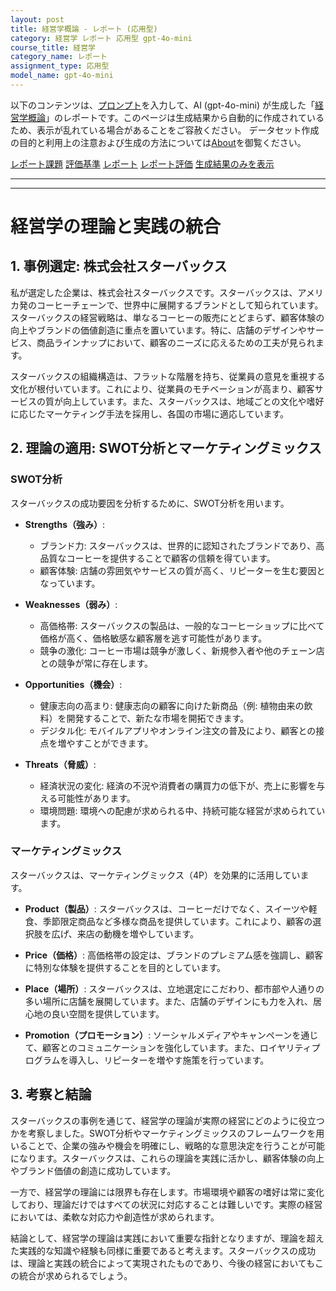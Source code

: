 ```yaml
---
layout: post
title: 経営学概論 - レポート (応用型)
category: 経営学 レポート 応用型 gpt-4o-mini
course_title: 経営学
category_name: レポート
assignment_type: 応用型
model_name: gpt-4o-mini
---
```


以下のコンテンツは、[プロンプト](http://127.0.0.1:8000/generated/経営学/gpt-4o-mini/prompt_レポート-応用型.md)を入力して、AI (gpt-4o-mini) が生成した「[経営学概論](/contents/経営学/)」のレポートです。このページは生成結果から自動的に作成されているため、表示が乱れている場合があることをご容赦ください。
データセット作成の目的と利用上の注意および生成の方法については[About](/About)を御覧ください。

[レポート課題](../レポート課題-応用型)
[評価基準](../評価基準-応用型)
[レポート](../レポート-応用型)
[レポート評価](../レポート評価-応用型)
[生成結果のみを表示](http://127.0.0.1:8000/generated/経営学/gpt-4o-mini/レポート-応用型.md)
  

***
***
  
# 経営学の理論と実践の統合

## 1. 事例選定: 株式会社スターバックス

私が選定した企業は、株式会社スターバックスです。スターバックスは、アメリカ発のコーヒーチェーンで、世界中に展開するブランドとして知られています。スターバックスの経営戦略は、単なるコーヒーの販売にとどまらず、顧客体験の向上やブランドの価値創造に重点を置いています。特に、店舗のデザインやサービス、商品ラインナップにおいて、顧客のニーズに応えるための工夫が見られます。

スターバックスの組織構造は、フラットな階層を持ち、従業員の意見を重視する文化が根付いています。これにより、従業員のモチベーションが高まり、顧客サービスの質が向上しています。また、スターバックスは、地域ごとの文化や嗜好に応じたマーケティング手法を採用し、各国の市場に適応しています。

## 2. 理論の適用: SWOT分析とマーケティングミックス

### SWOT分析

スターバックスの成功要因を分析するために、SWOT分析を用います。

- **Strengths（強み）**:
  - ブランド力: スターバックスは、世界的に認知されたブランドであり、高品質なコーヒーを提供することで顧客の信頼を得ています。
  - 顧客体験: 店舗の雰囲気やサービスの質が高く、リピーターを生む要因となっています。

- **Weaknesses（弱み）**:
  - 高価格帯: スターバックスの製品は、一般的なコーヒーショップに比べて価格が高く、価格敏感な顧客層を逃す可能性があります。
  - 競争の激化: コーヒー市場は競争が激しく、新規参入者や他のチェーン店との競争が常に存在します。

- **Opportunities（機会）**:
  - 健康志向の高まり: 健康志向の顧客に向けた新商品（例: 植物由来の飲料）を開発することで、新たな市場を開拓できます。
  - デジタル化: モバイルアプリやオンライン注文の普及により、顧客との接点を増やすことができます。

- **Threats（脅威）**:
  - 経済状況の変化: 経済の不況や消費者の購買力の低下が、売上に影響を与える可能性があります。
  - 環境問題: 環境への配慮が求められる中、持続可能な経営が求められています。

### マーケティングミックス

スターバックスは、マーケティングミックス（4P）を効果的に活用しています。

- **Product（製品）**: スターバックスは、コーヒーだけでなく、スイーツや軽食、季節限定商品など多様な商品を提供しています。これにより、顧客の選択肢を広げ、来店の動機を増やしています。

- **Price（価格）**: 高価格帯の設定は、ブランドのプレミアム感を強調し、顧客に特別な体験を提供することを目的としています。

- **Place（場所）**: スターバックスは、立地選定にこだわり、都市部や人通りの多い場所に店舗を展開しています。また、店舗のデザインにも力を入れ、居心地の良い空間を提供しています。

- **Promotion（プロモーション）**: ソーシャルメディアやキャンペーンを通じて、顧客とのコミュニケーションを強化しています。また、ロイヤリティプログラムを導入し、リピーターを増やす施策を行っています。

## 3. 考察と結論

スターバックスの事例を通じて、経営学の理論が実際の経営にどのように役立つかを考察しました。SWOT分析やマーケティングミックスのフレームワークを用いることで、企業の強みや機会を明確にし、戦略的な意思決定を行うことが可能になります。スターバックスは、これらの理論を実践に活かし、顧客体験の向上やブランド価値の創造に成功しています。

一方で、経営学の理論には限界も存在します。市場環境や顧客の嗜好は常に変化しており、理論だけではすべての状況に対応することは難しいです。実際の経営においては、柔軟な対応力や創造性が求められます。

結論として、経営学の理論は実践において重要な指針となりますが、理論を超えた実践的な知識や経験も同様に重要であると考えます。スターバックスの成功は、理論と実践の統合によって実現されたものであり、今後の経営においてもこの統合が求められるでしょう。
